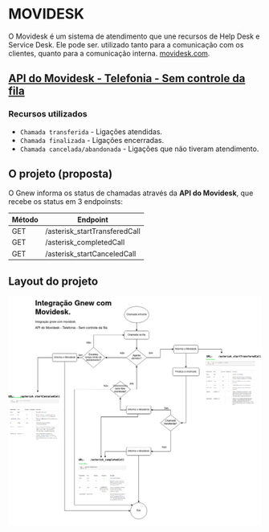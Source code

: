 # MOVIDESK
O Movidesk é um sistema de atendimento que une recursos de Help Desk e Service Desk. Ele pode ser. utilizado tanto para a comunicação com os clientes, quanto para a comunicação interna. [movidesk.com](https://www.movidesk.com/).


## [API do Movidesk - Telefonia - Sem controle da fila](https://atendimento.movidesk.com/kb/article/32178/api-do-movidesk-telefonia-sem-controle-da-fila?menuId=22479-61185-32178&ticketId=&q=)

### Recursos utilizados
* `Chamada transferida` - Ligações atendidas.
* `Chamada finalizada` - Ligações encerradas.
* `Chamada cancelada/abandonada` - Ligações que não tiveram atendimento.

## O projeto (proposta)
O Gnew informa os status de chamadas através da **API do Movidesk**, que recebe os status em 3 endpoinsts:

| Método  | Endpoint  |
| ------------ | ------------ |
| GET  |  /asterisk_startTransferedCall |
| GET  | /asterisk_completedCall  |
| GET  | /asterisk_startCanceledCall  |

## Layout do projeto
![Imagem gnew](../../../assets/img/Fluxo.png)